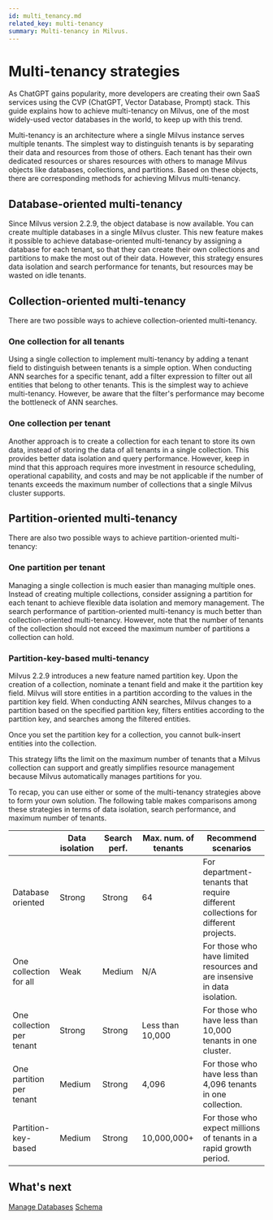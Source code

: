 ```yaml
---
id: multi_tenancy.md
related_key: multi-tenancy
summary: Multi-tenancy in Milvus.
---
```


# Multi-tenancy strategies

As ChatGPT gains popularity, more developers are creating their own SaaS services using the CVP (ChatGPT, Vector Database, Prompt) stack. This guide explains how to achieve multi-tenancy on Milvus, one of the most widely-used vector databases in the world, to keep up with this trend.

Multi-tenancy is an architecture where a single Milvus instance serves multiple tenants. The simplest way to distinguish tenants is by separating their data and resources from those of others. Each tenant has their own dedicated resources or shares resources with others to manage Milvus objects like databases, collections, and partitions. Based on these objects, there are corresponding methods for achieving Milvus multi-tenancy.

## Database-oriented multi-tenancy

Since Milvus version 2.2.9, the object database is now available. You can create multiple databases in a single Milvus cluster. This new feature makes it possible to achieve database-oriented multi-tenancy by assigning a database for each tenant, so that they can create their own collections and partitions to make the most out of their data. However, this strategy ensures data isolation and search performance for tenants, but resources may be wasted on idle tenants.

## Collection-oriented multi-tenancy

There are two possible ways to achieve collection-oriented multi-tenancy.

### One collection for all tenants

Using a single collection to implement multi-tenancy by adding a tenant field to distinguish between tenants is a simple option. When conducting ANN searches for a specific tenant, add a filter expression to filter out all entities that belong to other tenants. This is the simplest way to achieve multi-tenancy. However, be aware that the filter's performance may become the bottleneck of ANN searches.

### One collection per tenant

Another approach is to create a collection for each tenant to store its own data, instead of storing the data of all tenants in a single collection. This provides better data isolation and query performance. However, keep in mind that this approach requires more investment in resource scheduling, operational capability, and costs and may be not applicable if the number of tenants exceeds the maximum number of collections that a single Milvus cluster supports.

## Partition-oriented multi-tenancy

There are also two possible ways to achieve partition-oriented multi-tenancy:

### One partition per tenant

Managing a single collection is much easier than managing multiple ones. Instead of creating multiple collections, consider assigning a partition for each tenant to achieve flexible data isolation and memory management. The search performance of partition-oriented multi-tenancy is much better than collection-oriented multi-tenancy. However, note that the number of tenants of the collection should not exceed the maximum number of partitions a collection can hold.

### Partition-key-based multi-tenancy

Milvus 2.2.9 introduces a new feature named partition key. Upon the creation of a collection, nominate a tenant field and make it the partition key field. Milvus will store entities in a partition according to the values in the partition key field. When conducting ANN searches, Milvus changes to a partition based on the specified partition key, filters entities according to the partition key, and searches among the filtered entities.

<div class="alert note">

Once you set the partition key for a collection, you cannot bulk-insert entities into the collection.

</div>

This strategy lifts the limit on the maximum number of tenants that a Milvus collection can support and greatly simplifies resource management because Milvus automatically manages partitions for you.

To recap, you can use either or some of the multi-tenancy strategies above to form your own solution. The following table makes comparisons among these strategies in terms of data isolation, search performance, and maximum number of tenants.

|                           | Data isolation | Search perf. | Max. num. of tenants | Recommend scenarios      |
|---------------------------|----------------|--------------|----------------------|---------------------------------------------------------------------------------------------|
| Database oriented         | Strong         | Strong       | 64                   |For department-tenants that require different collections for different projects.            |
| One collection for all    | Weak           | Medium       | N/A                  |For those who have limited resources and are insensive in data isolation.                    |
| One collection per tenant | Strong         | Strong       | Less than 10,000     |For those who have less than 10,000 tenants in one cluster.                                  |
| One partition per tenant  | Medium         | Strong       | 4,096                |For those who have less than 4,096 tenants in one collection.                                |
| Partition-key-based       | Medium         | Strong       | 10,000,000+          |For those who expect millions of tenants in a rapid growth period.                           |

## What's next

[Manage Databases](manage_databases.md)
[Schema](schema.md)
